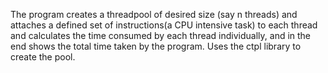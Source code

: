 The program creates a threadpool of desired size (say n threads) and attaches a defined set of instructions(a CPU intensive task) to each thread and calculates the time consumed by each thread individually,  and in the end shows the total time taken by the program. Uses the ctpl library to create the pool.
